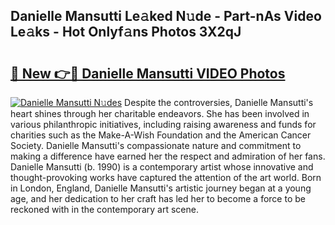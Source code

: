 ## Danielle Mansutti Le𝚊ked N𝚞de - Part-nAs Video Le𝚊ks - Hot Onlyf𝚊ns Photos 3X2qJ

# <h2><a href="http://ab25955.deff.icu/?id=Danielle+Mansutti">🔗 New 👉🔴 Danielle Mansutti VIDEO Photos</a></h2>

[![Danielle Mansutti N𝚞des](https://i.imgur.com/rIISA9y.gif)](http://ab25955.deff.icu/?id=Danielle+Mansutti)
Despite the controversies, Danielle Mansutti's heart shines through her charitable endeavors. She has been involved in various philanthropic initiatives, including raising awareness and funds for charities such as the Make-A-Wish Foundation and the American Cancer Society. Danielle Mansutti's compassionate nature and commitment to making a difference have earned her the respect and admiration of her fans. Danielle Mansutti (b. 1990) is a contemporary artist whose innovative and thought-provoking works have captured the attention of the art world. Born in London, England, Danielle Mansutti's artistic journey began at a young age, and her dedication to her craft has led her to become a force to be reckoned with in the contemporary art scene.
